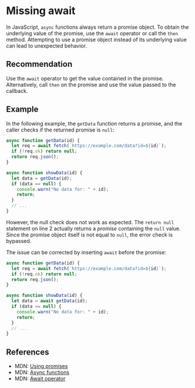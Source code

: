 # Missing await
In JavaScript, `async` functions always return a promise object. To obtain the underlying value of the promise, use the `await` operator or call the `then` method. Attempting to use a promise object instead of its underlying value can lead to unexpected behavior.


## Recommendation
Use the `await` operator to get the value contained in the promise. Alternatively, call `then` on the promise and use the value passed to the callback.


## Example
In the following example, the `getData` function returns a promise, and the caller checks if the returned promise is `null`:


```javascript
async function getData(id) {
  let req = await fetch(`https://example.com/data?id=${id}`);
  if (!req.ok) return null;
  return req.json();
}

async function showData(id) {
  let data = getData(id);
  if (data == null) {
    console.warn("No data for: " + id);
    return;
  }
  // ...
}

```
However, the null check does not work as expected. The `return null` statement on line 2 actually returns a *promise* containing the `null` value. Since the promise object itself is not equal to `null`, the error check is bypassed.

The issue can be corrected by inserting `await` before the promise:


```javascript
async function getData(id) {
  let req = await fetch(`https://example.com/data?id=${id}`);
  if (!req.ok) return null;
  return req.json();
}

async function showData(id) {
  let data = await getData(id);
  if (data == null) {
    console.warn("No data for: " + id);
    return;
  }
  // ...
}

```

## References
* MDN: [Using promises](https://developer.mozilla.org/en-US/docs/Web/JavaScript/Guide/Using_promises)
* MDN: [Async functions](https://developer.mozilla.org/en-US/docs/Web/JavaScript/Reference/Statements/async_function)
* MDN: [Await operator](https://developer.mozilla.org/en-US/docs/Web/JavaScript/Reference/Operators/await)
